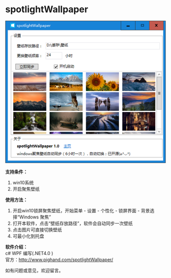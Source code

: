 # spotlightWallpaper
![image](https://raw.githubusercontent.com/shuli495/resource/master/spotlightWallpaper/spotlightWallpaper.png)

**支持条件：**
1. win10系统
2. 开启聚焦壁纸

**使用方法：**
1. 开启win10锁屏聚焦壁纸，开始菜单 - 设置 - 个性化 - 锁屏界面 - 背景选择“Windows 聚焦”
2. 打开本软件，点击“壁纸存放路径”，软件会自动同步一次壁纸
3. 点击图片可直接切换壁纸
4. 可最小化到托盘

**软件介绍：**\
c# WPF 编写(.NET4.0 )\
官方：http://www.pighand.com/spotlightWallpaper/

如有问题或意见，欢迎留言。
